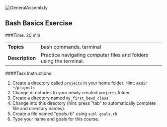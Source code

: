![GeneralAssemb.ly](http://studio.generalassemb.ly/GA_Slide_Assets/Exercise_icon_md.png)

## Bash Basics Exercise


###Time: 20 min

| | |
| ------------- |:-------------|
| __Topics__ | bash commands, terminal| 
| __Description__| Practice navigating computer files and folders  using the terminal.|    
 


####Task Instructions 

1. Create a directory called `projects` in your home folder. Hint: `mkdir ~/projects`
2. Change directories to your newly created `projects` folder.
3. Create a directory named `my_first_bewd_class`. 
4. Change into this directory (hint: press "tab" to automatically complete file and directory names).
5. Create a file named "goals.rb" using `subl goals.rb`
6. Type your name and goals for this course.